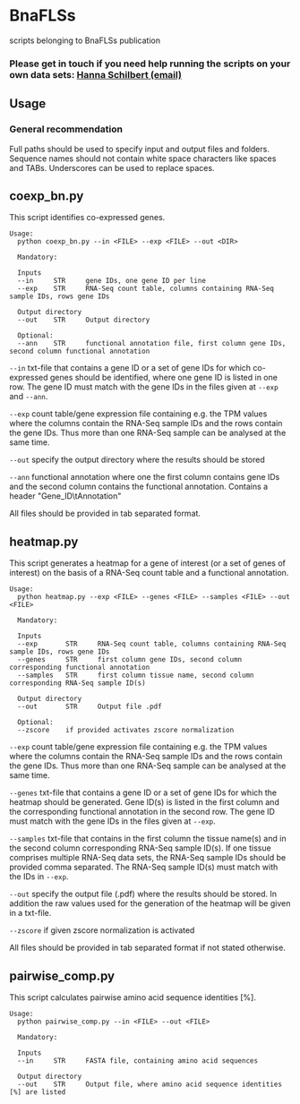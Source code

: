 # BnaFLSs 
scripts belonging to BnaFLSs publication

### Please get in touch if you need help running the scripts on your own data sets: [Hanna Schilbert (email)](mailto:hschilbe@cebitec.uni-bielefeld.de?subject=[GitHub]BnaFLSs_scripts_request) ###

## Usage

### General recommendation

Full paths should be used to specify input and output files and folders. Sequence names should not contain white space characters like spaces and TABs. Underscores can be used to replace spaces.

## coexp_bn.py
This script identifies co-expressed genes. 

```
Usage:
  python coexp_bn.py --in <FILE> --exp <FILE> --out <DIR>
  
  Mandatory:
  
  Inputs 
  --in     STR     gene IDs, one gene ID per line
  --exp    STR     RNA-Seq count table, columns containing RNA-Seq sample IDs, rows gene IDs
  
  Output directory
  --out    STR     Output directory
  
  Optional:
  --ann    STR     functional annotation file, first column gene IDs, second column functional annotation
```

`--in` txt-file that contains a gene ID or a set of gene IDs for which co-expressed genes should be identified, where one gene ID is listed in one row. The gene ID must match with the gene IDs in the files given at `--exp` and `--ann`.

`--exp` count table/gene expression file containing e.g. the TPM values where the columns contain the RNA-Seq sample IDs and the rows contain the gene IDs. Thus more than one RNA-Seq sample can be analysed at the same time. 

`--out` specify the output directory where the results should be stored

`--ann` functional annotation where one the first column contains gene IDs and the second column contains the functional annotation. Contains a header "Gene_ID\tAnnotation"

All files should be provided in tab separated format.

## heatmap.py
This script generates a heatmap for a gene of interest (or a set of genes of interest) on the basis of a RNA-Seq count table and a functional annotation. 

```
Usage:
  python heatmap.py --exp <FILE> --genes <FILE> --samples <FILE> --out <FILE>
  
  Mandatory:
  
  Inputs 
  --exp       STR     RNA-Seq count table, columns containing RNA-Seq sample IDs, rows gene IDs
  --genes     STR     first column gene IDs, second column corresponding functional annotation
  --samples   STR     first column tissue name, second column corresponding RNA-Seq sample ID(s)
  
  Output directory
  --out       STR     Output file .pdf
  
  Optional:
  --zscore    if provided activates zscore normalization
```

`--exp` count table/gene expression file containing e.g. the TPM values where the columns contain the RNA-Seq sample IDs and the rows contain the gene IDs. Thus more than one RNA-Seq sample can be analysed at the same time. 

`--genes` txt-file that contains a gene ID or a set of gene IDs for which the heatmap should be generated. Gene ID(s) is listed in the first column and the corresponding functional annotation in the second row. The gene ID must match with the gene IDs in the files given at `--exp`.

`--samples` txt-file that contains in the first column the tissue name(s) and in the second column corresponding RNA-Seq sample ID(s). If one tissue comprises multiple RNA-Seq data sets, the RNA-Seq sample IDs should be provided comma separated. The RNA-Seq sample ID(s) must match with the IDs in `--exp`.

`--out` specify the output file (.pdf) where the results should be stored. In addition the raw values used for the generation of the heatmap will be given in a txt-file.

`--zscore` if given zscore normalization is activated

All files should be provided in tab separated format if not stated otherwise.

## pairwise_comp.py
This script calculates pairwise amino acid sequence identities [%].

```
Usage:
  python pairwise_comp.py --in <FILE> --out <FILE>
  
  Mandatory:
  
  Inputs 
  --in     STR     FASTA file, containing amino acid sequences
  
  Output directory
  --out    STR     Output file, where amino acid sequence identities [%] are listed
  
```
